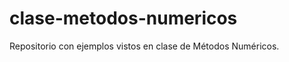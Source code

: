 clase-metodos-numericos
=======================

Repositorio con ejemplos vistos en clase de Métodos Numéricos.
